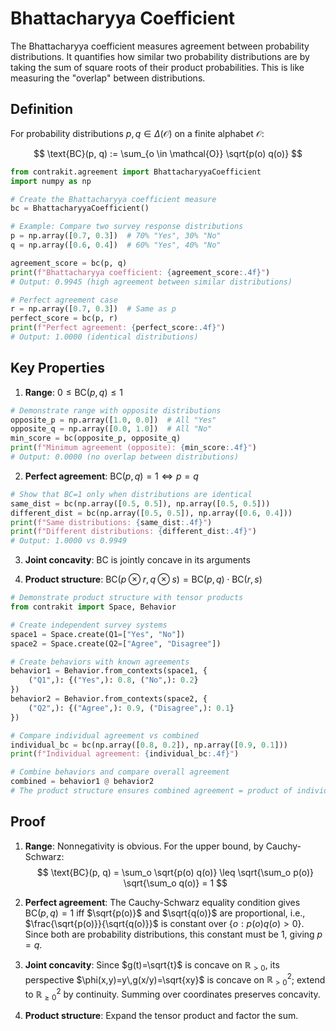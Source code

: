 # Bhattacharyya Coefficient

The Bhattacharyya coefficient measures agreement between probability distributions. It quantifies how similar two probability distributions are by taking the sum of square roots of their product probabilities. This is like measuring the "overlap" between distributions.

## Definition

For probability distributions $p, q \in \Delta(\mathcal{O})$ on a finite alphabet $\mathcal{O}$:

$$
\text{BC}(p, q) := \sum_{o \in \mathcal{O}} \sqrt{p(o) q(o)}
$$

```python
from contrakit.agreement import BhattacharyyaCoefficient
import numpy as np

# Create the Bhattacharyya coefficient measure
bc = BhattacharyyaCoefficient()

# Example: Compare two survey response distributions
p = np.array([0.7, 0.3])  # 70% "Yes", 30% "No"
q = np.array([0.6, 0.4])  # 60% "Yes", 40% "No"

agreement_score = bc(p, q)
print(f"Bhattacharyya coefficient: {agreement_score:.4f}")
# Output: 0.9945 (high agreement between similar distributions)

# Perfect agreement case
r = np.array([0.7, 0.3])  # Same as p
perfect_score = bc(p, r)
print(f"Perfect agreement: {perfect_score:.4f}")
# Output: 1.0000 (identical distributions)
```

## Key Properties

1. **Range**: $0 \leq \text{BC}(p, q) \leq 1$

```python
# Demonstrate range with opposite distributions
opposite_p = np.array([1.0, 0.0])  # All "Yes"
opposite_q = np.array([0.0, 1.0])  # All "No"
min_score = bc(opposite_p, opposite_q)
print(f"Minimum agreement (opposite): {min_score:.4f}")
# Output: 0.0000 (no overlap between distributions)
```

2. **Perfect agreement**: $\text{BC}(p, q) = 1 \Leftrightarrow p = q$

```python
# Show that BC=1 only when distributions are identical
same_dist = bc(np.array([0.5, 0.5]), np.array([0.5, 0.5]))
different_dist = bc(np.array([0.5, 0.5]), np.array([0.6, 0.4]))
print(f"Same distributions: {same_dist:.4f}")
print(f"Different distributions: {different_dist:.4f}")
# Output: 1.0000 vs 0.9949
```

3. **Joint concavity**: BC is jointly concave in its arguments

4. **Product structure**: $\text{BC}(p \otimes r, q \otimes s) = \text{BC}(p, q) \cdot \text{BC}(r, s)$

```python
# Demonstrate product structure with tensor products
from contrakit import Space, Behavior

# Create independent survey systems
space1 = Space.create(Q1=["Yes", "No"])
space2 = Space.create(Q2=["Agree", "Disagree"])

# Create behaviors with known agreements
behavior1 = Behavior.from_contexts(space1, {
    ("Q1",): {("Yes",): 0.8, ("No",): 0.2}
})
behavior2 = Behavior.from_contexts(space2, {
    ("Q2",): {("Agree",): 0.9, ("Disagree",): 0.1}
})

# Compare individual agreement vs combined
individual_bc = bc(np.array([0.8, 0.2]), np.array([0.9, 0.1]))
print(f"Individual agreement: {individual_bc:.4f}")

# Combine behaviors and compare overall agreement
combined = behavior1 @ behavior2
# The product structure ensures combined agreement = product of individual agreements
```

## Proof

1. **Range**: Nonnegativity is obvious. For the upper bound, by Cauchy-Schwarz:
   $$
   \text{BC}(p, q) = \sum_o \sqrt{p(o) q(o)} \leq \sqrt{\sum_o p(o)} \sqrt{\sum_o q(o)} = 1
   $$

2. **Perfect agreement**: The Cauchy-Schwarz equality condition gives $\text{BC}(p, q) = 1$ iff $\sqrt{p(o)}$ and $\sqrt{q(o)}$ are proportional, i.e., $\frac{\sqrt{p(o)}}{\sqrt{q(o)}}$ is constant over $\{o : p(o) q(o) > 0\}$. Since both are probability distributions, this constant must be 1, giving $p = q$.

3. **Joint concavity**: Since $g(t)=\sqrt{t}$ is concave on $\mathbb{R}_{>0}$, its perspective $\phi(x,y)=y\,g(x/y)=\sqrt{xy}$ is concave on $\mathbb{R}_{>0}^2$; extend to $\mathbb{R}_{\geq 0}^2$ by continuity. Summing over coordinates preserves concavity.

4. **Product structure**: Expand the tensor product and factor the sum.
